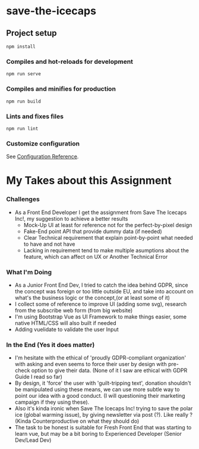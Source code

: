 # save-the-icecaps

## Project setup
```
npm install
```

### Compiles and hot-reloads for development
```
npm run serve
```

### Compiles and minifies for production
```
npm run build
```

### Lints and fixes files
```
npm run lint
```

### Customize configuration
See [Configuration Reference](https://cli.vuejs.org/config/).

# My Takes about this Assignment

### Challenges
- As a Front End Developer I get the assignment from Save The Icecaps Inc!, my suggestion to achieve a better results 
  - Mock-Up UI at least for reference not for the perfect-by-pixel design
  - Fake-End point API that provide dummy data (if needed)
  - Clear Technical requirement that explain point-by-point what needed to have and not have
  - Lacking in requirement tend to make multiple asumptions about the feature, which can affect on UX or Another Technical Error

### What I'm Doing
- As a Junior Front End Dev, I tried to catch the idea behind GDPR, since the concept was foreign or too little outside EU, and take into account on what's the business logic or the concept,(or at least some of it)
- I collect some of reference to improve UI (adding some svg), research from the subscribe web form (from big website)
- I'm using Bootstrap Vue as UI Framework to make things easier, some native HTML/CSS will also built if needed
- Adding vuelidate to validate the user Input

### In the End (Yes it does matter)
- I'm hesitate with the ethical of 'proudly GDPR-compliant organization' with asking and even seems to force their user by design with pre-check option to give their data. (None of it I saw are ethical with GDPR Guide I read so far)
- By design, it 'force' the user with 'guilt-tripping text', donation shouldn't be manipulated using these means, we can use more subtle way to point our idea with a good conduct. (I will questioning their marketing campaign if they using these).
- Also it's kinda ironic when Save The Icecaps Inc! trying to save the polar ice (global warming issue), by giving newsletter via post (?). Like really ? (Kinda Counterproductive on what they should do)
- The task to be honest is suitable for Fresh Front End that was starting to learn vue, but may be a bit boring to Experienced Developer (Senior Dev/Lead Dev)
